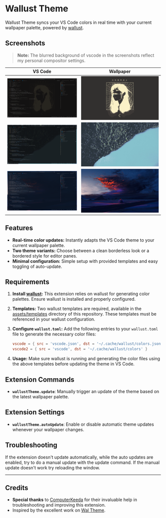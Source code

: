 # Wallust Theme

Wallust Theme syncs your VS Code colors in real time with your current wallpaper palette, powered by [wallust](https://codeberg.org/explosion-mental/wallust).

## Screenshots
>
> **Note:** The blurred background of vscode in the screenshots reflect my personal compositor settings.

| VS Code | Wallpaper |
|---------|-----------|
| ![Vscode 1](./assets/code1.jpg) | ![Wallpaper 1](./assets/wal1.jpg) |
| ![Vscode 2](./assets/code2.jpg) | ![Wallpaper 2](./assets/wal2.jpg) |
| ![Vscode 3](./assets/code3.jpg) | ![Wallpaper 3](./assets/wal3.jpg) |

## Features

- **Real-time color updates:** Instantly adapts the VS Code theme to your current wallpaper palette.
- **Two theme variants:** Choose between a clean borderless look or a bordered style for editor panes.
- **Minimal configuration:** Simple setup with provided templates and easy toggling of auto-update.

## Requirements

1. **Install [wallust](https://codeberg.org/explosion-mental/wallust):**
    This extension relies on wallust for generating color palettes. Ensure wallust is installed and properly configured.

2. **Templates:**
    Two wallust templates are required, available in the [assets/templates](./assets/templates) directory of this repository. These templates must be referenced in your wallust configuration.

3. **Configure `wallust.toml`:**
    Add the following entries to your `wallust.toml` file to generate the necessary color files:

    ```toml
    vscode = { src = 'vscode.json', dst = '~/.cache/wallust/colors.json' }
    vscode2 = { src = 'vscode', dst = '~/.cache/wallust/colors' }
    ```

4. **Usage:**
    Make sure wallust is running and generating the color files using the above templates before updating the theme in VS Code.

## Extension Commands

- **`wallustTheme.update`**: Manually trigger an update of the theme based on the latest wallpaper palette.

## Extension Settings

- **`wallustTheme.autoUpdate`**: Enable or disable automatic theme updates whenever your wallpaper changes.

## Troubleshooting

If the extension doesn't update automatically, while the auto updates are enabled, try to do a manual update with the update command.
If the manual update doesn't work try reloading the window.

---

## Credits

- **Special thanks** to [ComputerKeeda](https://github.com/ComputerKeeda) for their invaluable help in troubleshooting and improving this extension.
- Inspired by the excellent work on [Wal Theme](https://github.com/dlasagno/vscode-wal-theme).
